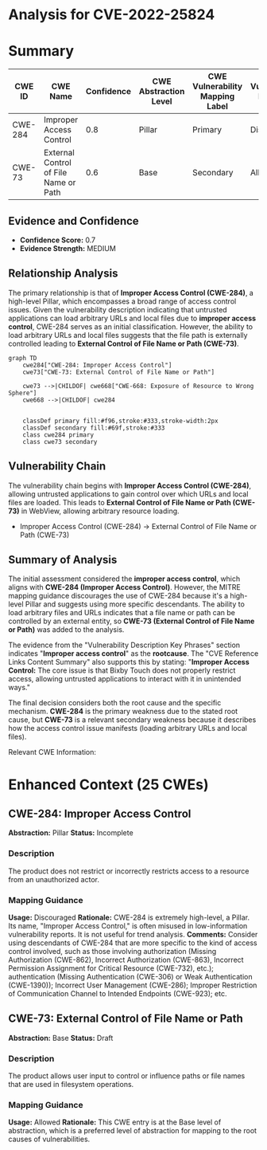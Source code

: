 # Analysis for CVE-2022-25824

# Summary
| CWE ID | CWE Name | Confidence | CWE Abstraction Level | CWE Vulnerability Mapping Label | CWE-Vulnerability Mapping Notes |
|---|---|---|---|---|---|
| CWE-284 | Improper Access Control | 0.8 | Pillar | Primary | Discouraged |
| CWE-73 | External Control of File Name or Path | 0.6 | Base | Secondary | Allowed |

## Evidence and Confidence

*   **Confidence Score:** 0.7
*   **Evidence Strength:** MEDIUM

## Relationship Analysis
The primary relationship is that of **Improper Access Control (CWE-284)**, a high-level Pillar, which encompasses a broad range of access control issues. Given the vulnerability description indicating that untrusted applications can load arbitrary URLs and local files due to **improper access control**, CWE-284 serves as an initial classification. However, the ability to load arbitrary URLs and local files suggests that the file path is externally controlled leading to **External Control of File Name or Path (CWE-73)**.

```mermaid
graph TD
    cwe284["CWE-284: Improper Access Control"]
    cwe73["CWE-73: External Control of File Name or Path"]
    
    cwe73 -->|CHILDOF| cwe668["CWE-668: Exposure of Resource to Wrong Sphere"]
    cwe668 -->|CHILDOF| cwe284
    

    classDef primary fill:#f96,stroke:#333,stroke-width:2px
    classDef secondary fill:#69f,stroke:#333
    class cwe284 primary
    class cwe73 secondary
```

## Vulnerability Chain
The vulnerability chain begins with **Improper Access Control (CWE-284)**, allowing untrusted applications to gain control over which URLs and local files are loaded. This leads to **External Control of File Name or Path (CWE-73)** in WebView, allowing arbitrary resource loading.
- Improper Access Control (CWE-284) -> External Control of File Name or Path (CWE-73)

## Summary of Analysis
The initial assessment considered the **improper access control**, which aligns with **CWE-284 (Improper Access Control)**. However, the MITRE mapping guidance discourages the use of CWE-284 because it's a high-level Pillar and suggests using more specific descendants. The ability to load arbitrary files and URLs indicates that a file name or path can be controlled by an external entity, so **CWE-73 (External Control of File Name or Path)** was added to the analysis.

The evidence from the "Vulnerability Description Key Phrases" section indicates "**Improper access control**" as the **rootcause**. The "CVE Reference Links Content Summary" also supports this by stating: "**Improper Access Control:** The core issue is that Bixby Touch does not properly restrict access, allowing untrusted applications to interact with it in unintended ways."

The final decision considers both the root cause and the specific mechanism. **CWE-284** is the primary weakness due to the stated root cause, but **CWE-73** is a relevant secondary weakness because it describes how the access control issue manifests (loading arbitrary URLs and local files).

Relevant CWE Information:

# Enhanced Context (25 CWEs)

## CWE-284: Improper Access Control
**Abstraction:** Pillar
**Status:** Incomplete

### Description
The product does not restrict or incorrectly restricts access to a resource from an unauthorized actor.

### Mapping Guidance
**Usage:** Discouraged
**Rationale:** CWE-284 is extremely high-level, a Pillar. Its name, "Improper Access Control," is often misused in low-information vulnerability reports. It is not useful for trend analysis.
**Comments:** Consider using descendants of CWE-284 that are more specific to the kind of access control involved, such as those involving authorization (Missing Authorization (CWE-862), Incorrect Authorization (CWE-863), Incorrect Permission Assignment for Critical Resource (CWE-732), etc.); authentication (Missing Authentication (CWE-306) or Weak Authentication (CWE-1390)); Incorrect User Management (CWE-286); Improper Restriction of Communication Channel to Intended Endpoints (CWE-923); etc.

## CWE-73: External Control of File Name or Path
**Abstraction:** Base
**Status:** Draft

### Description
The product allows user input to control or influence paths or file names that are used in filesystem operations.

### Mapping Guidance
**Usage:** Allowed
**Rationale:** This CWE entry is at the Base level of abstraction, which is a preferred level of abstraction for mapping to the root causes of vulnerabilities.